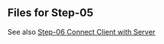 ## Files for Step-05

See also [Step-06 Connect Client with Server](https://github.com/spmka/training/wiki/Step-06-Connect-Client-with-Server)
